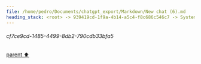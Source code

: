 ```yaml
---
file: /home/pedro/Documents/chatgpt_export/Markdown/New chat (6).md
heading_stack: <root> -> 939419cd-1f9a-4b14-a5c4-f8c686c546c7 -> System -> cf7ce9cd-1485-4499-8db2-790cdb33bfa5
---
```

###### cf7ce9cd-1485-4499-8db2-790cdb33bfa5
[parent ⬆️](#939419cd-1f9a-4b14-a5c4-f8c686c546c7)
